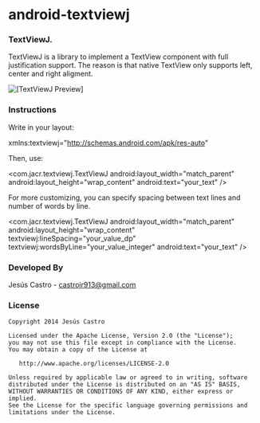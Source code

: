 android-textviewj
=================

### TextViewJ.
TextViewJ is a library to implement a TextView component with full justification support. The reason is that native TextView only supports left, center and right aligment. 

![[TextViewJ Preview]](http://3.bp.blogspot.com/-oXJCOHfpW6I/VAezVd3CzdI/AAAAAAAAAi8/IxiV7BgU7yo/s1600/textviewj.png)

### Instructions

Write in your layout:

xmlns:textviewj="http://schemas.android.com/apk/res-auto"

Then, use:

  <com.jacr.textviewj.TextViewJ
        android:layout_width="match_parent"
        android:layout_height="wrap_content"
        android:text="your_text"
        />

For more customizing, you can specify spacing between text lines and number of words by line.

 <com.jacr.textviewj.TextViewJ
        android:layout_width="match_parent"
        android:layout_height="wrap_content"
        textviewj:lineSpacing="your_value_dp"
        textviewj:wordsByLine="your_value_integer"
        android:text="your_text"
        />


### Developed By
Jesús Castro - castrojr913@gmail.com

### License
```
Copyright 2014 Jesús Castro

Licensed under the Apache License, Version 2.0 (the "License");
you may not use this file except in compliance with the License.
You may obtain a copy of the License at

   http://www.apache.org/licenses/LICENSE-2.0

Unless required by applicable law or agreed to in writing, software
distributed under the License is distributed on an "AS IS" BASIS,
WITHOUT WARRANTIES OR CONDITIONS OF ANY KIND, either express or implied.
See the License for the specific language governing permissions and
limitations under the License.
```